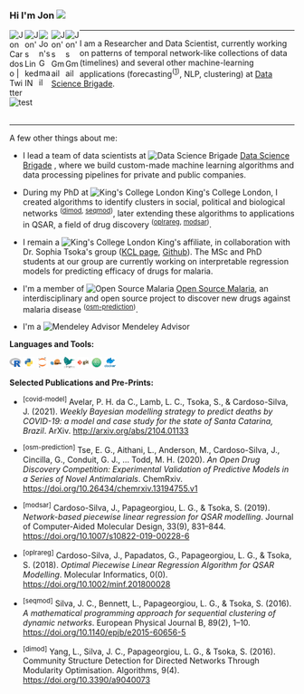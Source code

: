 ### Hi I'm Jon <img src="https://media.giphy.com/media/hvRJCLFzcasrR4ia7z/giphy.gif" width="25px">


<a href="https://twitter.com/jonjon_cardoso">
  <img align="left" alt="Jon Cardoso | Twitter" width="27px" 
       src="https://upload.wikimedia.org/wikipedia/sco/thumb/9/9f/Twitter_bird_logo_2012.svg/172px-Twitter_bird_logo_2012.svg.png" />
</a>

<a href="https://www.linkedin.com/in/jonjoncardoso">
  <img align="left" alt="Jon's LinkedIN" width="25px" src="https://upload.wikimedia.org/wikipedia/commons/thumb/c/ca/LinkedIn_logo_initials.png/240px-LinkedIn_logo_initials.png" />
</a>

<a href="https://scholar.google.co.uk/citations?user=7QrW-s4AAAAJ&hl=en">
  <img align="left" alt="Jon's Gmail" width="22px" src="https://raw.githubusercontent.com/simple-icons/simple-icons/master/icons/googlescholar.svg" />
</a>

<a href="https://www.researchgate.net/profile/Jonathan-Cardoso-Silva">
  <img align="left" alt="Jon's Gmail" width="25px" src="https://upload.wikimedia.org/wikipedia/commons/thumb/5/5e/ResearchGate_icon_SVG.svg/32px-ResearchGate_icon_SVG.svg.png" />
</a>

<a href="mailto:jonathan.car.silva@gmail.com">
  <img align="left" alt="Jon's Gmail" width="25px" src="https://upload.wikimedia.org/wikipedia/commons/thumb/7/7e/Gmail_icon_%282020%29.svg/320px-Gmail_icon_%282020%29.svg.png" />
</a>

__________________________

I am a Researcher and Data Scientist, currently working on patterns of temporal network-like collections of data (timelines) and several other machine-learning applications (forecasting<sup>(<span id="covid-model"><a href="#covid-model">1</a></span>)</sup>, NLP, clustering) at [Data Science Brigade](https://github.com/Data-Science-Brigade).


<span class="img_container center" style="display: block;">
    <img alt="test" src="https://user-images.githubusercontent.com/896254/114275223-1947b100-99f8-11eb-8280-e2c5250b275c.png" width="700px" style="display:block; margin-left: auto; margin-right: auto;" title="caption" />
  <br />
</span>

__________________________

A few other things about me:

- I lead a team of data scientists at <img alt="Data Science Brigade" width="15px" src="https://blog.dsbrigade.com/content/images/2020/07/dsb-escudo.png" /> [Data Science Brigade](https://www.linkedin.com/company/16179990/admin/) , where we build custom-made machine learning algorithms and data processing pipelines for private and public companies.


-  During my PhD at <img alt="King's College London" width="15px" src="https://yt3.ggpht.com/ytc/AAUvwnjyVU6LCRFsb7P3jPMB6gewcjP7gh1vnb28XdhF=s88-c-k-c0x00ffffff-no-rj" /> King's College London, I created algorithms to identify clusters in social, political and biological networks <sup>(<span id="dimod"><a href="#dimod">dimod</a></span>, <span id="seqmod"><a href="#seqmod">seqmod</a></span>)</sup>, later extending these algorithms to applications in QSAR, a field of drug discovery <sup>(<span id="oplrareg"><a href="#oplrareg">oplrareg</a></span>, <span id="modsar"><a href="#modsar">modsar</a></span>)</sup>.



- I remain a <img alt="King's College London" width="15px" src="https://yt3.ggpht.com/ytc/AAUvwnjyVU6LCRFsb7P3jPMB6gewcjP7gh1vnb28XdhF=s88-c-k-c0x00ffffff-no-rj" /> King's affiliate, in collaboration with Dr. Sophia Tsoka's group ([KCL page](https://www.kcl.ac.uk/people/sophia-tsoka), [Github](https://github.com/KISysBio)). The MSc and PhD students at our group are currently working on interpretable regression models for predicting efficacy of drugs for malaria.


- I'm a member of <img alt="Open Source Malaria" width="15px" src="https://pbs.twimg.com/profile_images/378800000082639333/b53ab529592b8ddc5e3d17987f213af7.png" /> [Open Source Malaria](http://opensourcemalaria.org/), an interdisciplinary and open source project to discover new drugs against malaria disease <sup>(<span id="osm-prediction"><a href="#osm-prediction">osm-prediction</a></span>)</sup>. 


- I'm a <img alt="Mendeley Advisor" width="15px" src="https://user-images.githubusercontent.com/896254/114272503-d0d6c600-99ec-11eb-88da-daaaa41ad828.png" /> Mendeley Advisor 



**Languages and Tools:**  

<code><img height="20" src="https://raw.githubusercontent.com/github/explore/80688e429a7d4ef2fca1e82350fe8e3517d3494d/topics/r/r.png"></code>
<code><img height="20" src="https://raw.githubusercontent.com/github/explore/80688e429a7d4ef2fca1e82350fe8e3517d3494d/topics/python/python.png"></code>
<code><img height="20" src="https://raw.githubusercontent.com/github/explore/80688e429a7d4ef2fca1e82350fe8e3517d3494d/topics/jupyter-notebook/jupyter-notebook.png"></code>
<code><img height="20" src="https://raw.githubusercontent.com/github/explore/80688e429a7d4ef2fca1e82350fe8e3517d3494d/topics/scikit-learn/scikit-learn.png"></code>
<code><img height="20" src="https://raw.githubusercontent.com/github/explore/80688e429a7d4ef2fca1e82350fe8e3517d3494d/topics/latex/latex.png"></code>
<code><img height="20" src="https://raw.githubusercontent.com/github/explore/80688e429a7d4ef2fca1e82350fe8e3517d3494d/topics/git/git.png"></code>
<code><img height="20" src="https://raw.githubusercontent.com/github/explore/80688e429a7d4ef2fca1e82350fe8e3517d3494d/topics/atom/atom.png"></code>
<code><img height="20" src="https://raw.githubusercontent.com/github/explore/80688e429a7d4ef2fca1e82350fe8e3517d3494d/topics/docker/docker.png"></code>

**Selected Publications and Pre-Prints:**

- <sup>[covid-model]</sup> <span id="covid-model"></span> Avelar, P. H. da C., Lamb, L. C., Tsoka, S., & Cardoso-Silva, J. (2021). _Weekly Bayesian modelling strategy to predict deaths by COVID-19: a model and case study for the state of Santa Catarina, Brazil_. ArXiv. http://arxiv.org/abs/2104.01133


- <sup>[osm-prediction]</sup> <span id="osm-prediction"></span> Tse, E. G., Aithani, L., Anderson, M., Cardoso-Silva, J., Cincilla, G., Conduit, G. J., … Todd, M. H. (2020). _An Open Drug Discovery Competition: Experimental Validation of Predictive Models in a Series of Novel Antimalarials_. ChemRxiv. https://doi.org/10.26434/chemrxiv.13194755.v1


- <sup>[modsar]</sup> <span id="modsar"></span> Cardoso-Silva, J., Papageorgiou, L. G., & Tsoka, S. (2019). _Network-based piecewise linear regression for QSAR modelling_. Journal of Computer-Aided Molecular Design, 33(9), 831–844. https://doi.org/10.1007/s10822-019-00228-6


- <sup>[oplrareg]</sup> <span id="oplrareg"></span> Cardoso-Silva, J., Papadatos, G., Papageorgiou, L. G., & Tsoka, S. (2018). _Optimal Piecewise Linear Regression Algorithm for QSAR Modelling_. Molecular Informatics, 0(0). https://doi.org/10.1002/minf.201800028


- <sup>[seqmod]</sup> <span id="seqmod"></span> Silva, J. C., Bennett, L., Papageorgiou, L. G., & Tsoka, S. (2016). _A mathematical programming approach for sequential clustering of dynamic networks_. European Physical Journal B, 89(2), 1–10. https://doi.org/10.1140/epjb/e2015-60656-5

- <sup>[dimod]</sup> <span id="dimod"></span> Yang, L., Silva, J. C., Papageorgiou, L. G., & Tsoka, S. (2016). Community Structure Detection for Directed Networks Through Modularity Optimisation. Algorithms, 9(4). https://doi.org/10.3390/a9040073
